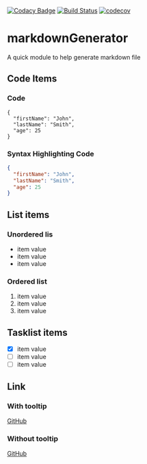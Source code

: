 [![Codacy Badge](https://api.codacy.com/project/badge/Grade/ec06ec44c76d48989b56d2b544da86ed)](https://app.codacy.com/gh/ErwanLT/markdownGenerator?utm_source=github.com&utm_medium=referral&utm_content=ErwanLT/markdownGenerator&utm_campaign=Badge_Grade)
[![Build Status](https://travis-ci.com/ErwanLT/markdownGenerator.svg?branch=main)](https://travis-ci.com/ErwanLT/markdownGenerator)
[![codecov](https://codecov.io/gh/ErwanLT/markdownGenerator/branch/main/graph/badge.svg?token=rIZIffZ1ug)](https://codecov.io/gh/ErwanLT/markdownGenerator/)
# markdownGenerator

A quick module to help generate markdown file

## Code Items
### Code
```
{
  "firstName": "John",
  "lastName": "Smith",
  "age": 25
}
```

### Syntax Highlighting Code
```json
{
  "firstName": "John",
  "lastName": "Smith",
  "age": 25
}
```

## List items
### Unordered lis
* item value
* item value
* item value

### Ordered list
1. item value
2. item value
3. item value

## Tasklist items
- [x] item value
- [ ] item value
- [ ] item value

## Link
### With tooltip
[GitHub](https://github.com/ErwanLT "ErwanLT")

### Without tooltip
[GitHub](https://github.com)